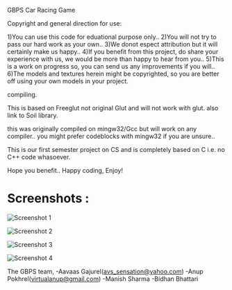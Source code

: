 GBPS Car Racing Game

Copyright and general direction for use:

1)You can use this code for eduational purpose only..
2)You will not try to pass our hard work as your own..
3)We donot espect attribution but it will certainly make us happy..
4)If you benefit from this project, do share your experience with us, we would be
more than happy to hear from you..
5)This is a work on progress so, you can send us any improvements if you will..
6)The models and textures herein might be copyrighted, so you are better off using your own models in your project.


compiling.

This is based on Freeglut not original Glut and will not work with glut.
also link to Soil library.

this was originally compiled on mingw32/Gcc but will work on any compiler..
you might prefer codeblocks with mingw32 if you are unsure..


This is our first semester project on CS and is completely based on C i.e. no C++ code whasoever.


Hope you benefit..
Happy coding, Enjoy!


# Screenshots :
![Screenshot 1](https://raw.githubusercontent.com/virtualanup/3D-Car-Race/master/screenshots/scrn1.png)

![Screenshot 2](https://raw.githubusercontent.com/virtualanup/3D-Car-Race/master/screenshots/scrn2.gif)

![Screenshot 3](https://raw.githubusercontent.com/virtualanup/3D-Car-Race/master/screenshots/scrn2.jpg)

![Screenshot 4](https://raw.githubusercontent.com/virtualanup/3D-Car-Race/master/screenshots/scrn4.gif)

The GBPS team,
-Aavaas Gajurel(avs_sensation@yahoo.com)
-Anup Pokhrel(virtualanup@gmail.com)
-Manish Sharma
-Bidhan Bhattari
